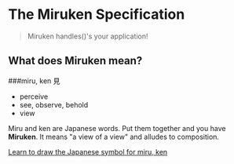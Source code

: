 # The Miruken Specification
> Miruken handles()'s your application!

## What does Miruken mean?

###miru, ken 見

* perceive
* see, observe, behold
* view

Miru and ken are Japanese words. Put them together and you have **Miruken**.  It means "a view of a view" and alludes to composition.  

<a href="https://www.youtube.com/embed/ufFrW3WE784" target="_blank">Learn to draw the Japanese symbol for miru, ken</a>


